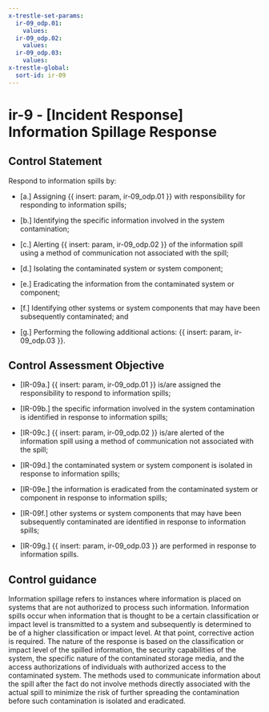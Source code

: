 ```yaml
---
x-trestle-set-params:
  ir-09_odp.01:
    values:
  ir-09_odp.02:
    values:
  ir-09_odp.03:
    values:
x-trestle-global:
  sort-id: ir-09
---
```


# ir-9 - \[Incident Response\] Information Spillage Response

## Control Statement

Respond to information spills by:

- \[a.\] Assigning {{ insert: param, ir-09_odp.01 }} with responsibility for responding to information spills;

- \[b.\] Identifying the specific information involved in the system contamination;

- \[c.\] Alerting {{ insert: param, ir-09_odp.02 }} of the information spill using a method of communication not associated with the spill;

- \[d.\] Isolating the contaminated system or system component;

- \[e.\] Eradicating the information from the contaminated system or component;

- \[f.\] Identifying other systems or system components that may have been subsequently contaminated; and

- \[g.\] Performing the following additional actions: {{ insert: param, ir-09_odp.03 }}.

## Control Assessment Objective

- \[IR-09a.\]  {{ insert: param, ir-09_odp.01 }} is/are assigned the responsibility to respond to information spills;

- \[IR-09b.\] the specific information involved in the system contamination is identified in response to information spills;

- \[IR-09c.\]  {{ insert: param, ir-09_odp.02 }} is/are alerted of the information spill using a method of communication not associated with the spill;

- \[IR-09d.\] the contaminated system or system component is isolated in response to information spills;

- \[IR-09e.\] the information is eradicated from the contaminated system or component in response to information spills;

- \[IR-09f.\] other systems or system components that may have been subsequently contaminated are identified in response to information spills;

- \[IR-09g.\]  {{ insert: param, ir-09_odp.03 }} are performed in response to information spills.

## Control guidance

Information spillage refers to instances where information is placed on systems that are not authorized to process such information. Information spills occur when information that is thought to be a certain classification or impact level is transmitted to a system and subsequently is determined to be of a higher classification or impact level. At that point, corrective action is required. The nature of the response is based on the classification or impact level of the spilled information, the security capabilities of the system, the specific nature of the contaminated storage media, and the access authorizations of individuals with authorized access to the contaminated system. The methods used to communicate information about the spill after the fact do not involve methods directly associated with the actual spill to minimize the risk of further spreading the contamination before such contamination is isolated and eradicated.
